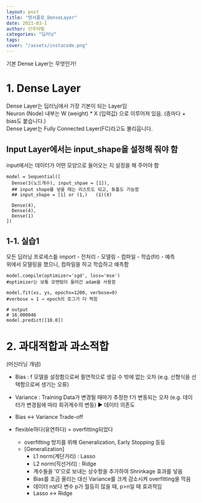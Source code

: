 ```yaml
---
layout: post
title: "텐서플로_DenseLayer"
date: 2021-03-1
author: 단우아범
categories: "딥러닝"
tags:	
cover: "/assets/instacode.png"
---
```


기본 Dense Layer는 무엇인가!  

# 1. Dense Layer  
Dense Layer는 딥러닝에서 가장 기본이 되는 Layer임  
Neuron (Node) 내부는 W (weight) * X (입력값) 으로 이루어져 있음. (층마다 + bias도 붙습니다.)  
Dense Layer는 Fully Connected Layer(FC)라고도 불리웁니다.  

## Input Layer에서는 input_shape을 설정해 줘야 함  
input에서는 데이터가 어떤 모양으로 들어오는 지 설정을 해 주어야 함  
```
model = Sequential([
  Dense(3(노드개수), input_shpae = [1]),
  ## input shape를 넣을 때는 리스트도 되고, 튜플도 가능함
  ## input_shape = [1] or (1,)   (1)(X)
  
  Dense(4),
  Dense(4),
  Dense(1)
])
```


## 1-1. 실습1  
모든 딥러닝 프로세스틑 import - 전처리 - 모델링 - 컴파일 - 학습(fit) - 예측  
위에서 모델링을 했으니, 컴파일을 하고 학습하고 예측함  
```
model.compile(optimizer='sgd', loss='mse')
#optimizer는 보통 모멘텀이 들어간 adam을 사용함  

model.fit(xs, ys, epochs=1200, verbose=0)
#verbose = 1 → epoch의 로그가 다 찍힘

# output
# 16.000046
model.predict([10.0])
```

# 2. 과대적합과 과소적합  
(머신러닝 개념)  
- Bias : f 모델을 설정함으로써 필연적으로 생길 수 밖에 없는 오차 (e.g. 선형식을 선택함으로써 생기는 오류)  
- Variance : Training Data가 변경될 때마가 추정한 f가 변동되는 오차 (e.g. 데이터가 변경됨에 따라 회귀계수의 변동) ▶ 데이터 의존도  

- Bias ↔ Variance Trade-off  

- flexible하다(유연하다) = overfitting되었다  
  - overfitting 방지를 위해 Generalization, Early Stopping 등등  
  - [Generalization]  
    - L1 norm(계단거리) : Lasso  
    - L2 norm(직선거리) : Ridge  
    - 계수들을 '0'으로 보내는 상수항을 추가하여 Shrinkage 효과를 넣음  
    - Bias를 조금 올리는 대신 Variance를 크게 감소시켜 overfitting을 막음  
    - 데이터 n보다 변수 p가 월등히 많을 때, p>n일 때 효과적임  
    - Lasso ↔ Ridge  



